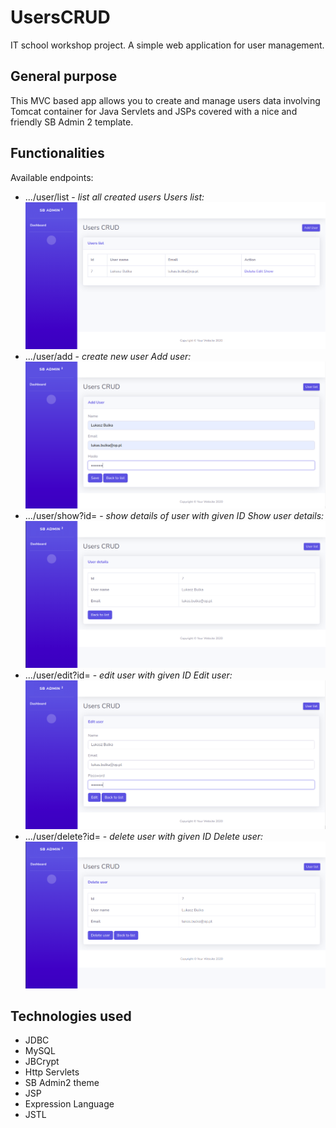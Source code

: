 # UsersCRUD
IT school workshop project. A simple web application for user management.

## General purpose
This MVC based app allows you to create and manage users data involving Tomcat container for Java Servlets and JSPs covered with a nice and friendly SB Admin 2 template.
  
## Functionalities
Available endpoints:
* .../user/list - *list all created users*
*Users list:*
  ![list_users][list_users]
* .../user/add - *create new user*
*Add user:*
  ![add_user][add_user]
* .../user/show?id= - *show details of user with given ID*
*Show user details:*
  ![show_user][show_user]
* .../user/edit?id= - *edit user with given ID*
*Edit user:*
  ![edit_user][edit_user]
* .../user/delete?id= - *delete user with given ID*
*Delete user:*
  ![delete_user][delete_user]
  
[list_users]: images/userList.png "Users list"
[add_user]: images/addUser.png "Add user"
[show_user]: images/userDetails.png "Show user details"
[edit_user]: images/editUser.png "Edit user"
[delete_user]: images/deleteUser.png "Delete user"

## Technologies used
* JDBC
* MySQL
* JBCrypt
* Http Servlets
* SB Admin2 theme
* JSP
* Expression Language
* JSTL
